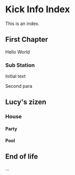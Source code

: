 # Kick Info Index

This is an index.

## First Chapter

Hello World

### Sub Station

Initial text

Second para

## Lucy's zizen

### House

#### Party

#### Pool

## End of life

   ...
